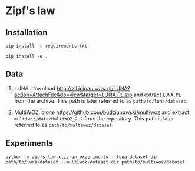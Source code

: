 # Zipf's law 

## Installation

```pip install -r requirements.txt```

```pip install -e .```

## Data
1. LUNA: download http://zil.ipipan.waw.pl/LUNA?action=AttachFile&do=view&target=LUNA.PL.zip and extract `LUNA.PL` from the archive. This path is later referred to as `path/to/luna/dataset`.

2. MultiWOZ: clone https://github.com/budzianowski/multiwoz and extract `multiwoz/data/MultiWOZ_2.2` from the repository. This path is later referred to as `path/to/multiwoz/dataset`.

## Experiments

```python -m zipfs_law.cli.run_experiments --luna-dataset-dir path/to/luna/dataset --multiwoz-dataset-dir path/to/multiwoz/dataset```